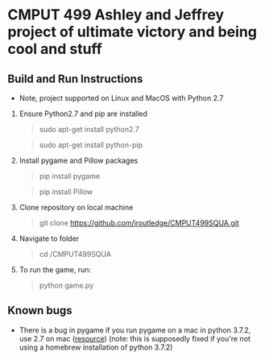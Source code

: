 # CMPUT 499 Ashley and Jeffrey project of ultimate victory and being cool and stuff

## Build and Run Instructions 

* Note, project supported on Linux and MacOS with Python 2.7
1. Ensure Python2.7 and pip are installed 
    > sudo apt-get install python2.7
    
    > sudo apt-get install python-pip
2. Install pygame and Pillow packages 
    > pip install pygame
    
    > pip install Pillow 
3. Clone repository on local machine 
    > git clone https://github.com/jroutledge/CMPUT499SQUA.git
4. Navigate to folder 
    > cd <path to folder>/CMPUT499SQUA
5. To run the game, run:
    > python game.py

## Known bugs

* There is a bug in pygame if you run pygame on a mac in python 3.7.2, use 2.7 on mac ([resource](https://www.python.org/downloads/mac-osx/)) (note: this is supposedly fixed if you're not using a homebrew installation of python 3.7.2)